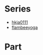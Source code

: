 # Series
- [hkja0111](https://velog.io/@hkja0111/series/Elasticsearch)
- [flambeeyoga](https://flambeeyoga.tistory.com/category/ELK)

# Part

